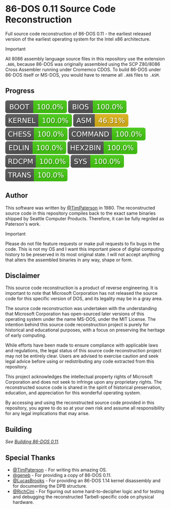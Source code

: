 # 86-DOS 0.11 Source Code Reconstruction
Full source code reconstruction of 86-DOS 0.11 - the earliest released version of the earliest operating system for the Intel x86 architecture.

> [!IMPORTANT]
> All 8086 assembly language source files in this repository use the extension `.A86`, because 86-DOS was originally assembled using the SCP Z80/8086 Cross Assembler running under Cromemco CDOS. To build 86-DOS under 86-DOS itself or MS-DOS, you would have to rename all `.A86` files to `.ASM`.

## Progress
<img src="./.progress/boot.svg"> <img src="./.progress/bios.svg"> <img src="./.progress/kernel.svg"> <img src="./.progress/asm.svg"> <img src="./.progress/chess.svg"> <img src="./.progress/command.svg"> <img src="./.progress/edlin.svg"> <img src="./.progress/hex2bin.svg"> <img src="./.progress/rdcpm.svg"> <img src="./.progress/sys.svg"> <img src="./.progress/trans.svg">

## Author
This software was written by [@TimPaterson](https://github.com/TimPaterson) in 1980. The reconstructed source code in this repository compiles back to the exact same binaries shipped by Seattle Computer Products. Therefore, it can be fully regrded as Paterson's work.

> [!IMPORTANT]
> Please do not file feature requests or make pull requests to fix bugs in the code. This is not my OS and I want this important piece of digital computing history to be preserved in its most original state. I will not accept anything that alters the assembled binaries in any way, shape or form.

## Disclaimer
This source code reconstruction is a product of reverse engineering. It is important to note that Microsoft Corporation has not released the source code for this specific version of DOS, and its legality may be in a gray area.

The source code reconstruction was undertaken with the understanding that Microsoft Corporation has open-sourced later versions of this operating system under the name MS-DOS, under the MIT License. The intention behind this source code reconstruction project is purely for historical and educational purposes, with a focus on preserving the heritage of early computing.

While efforts have been made to ensure compliance with applicable laws and regulations, the legal status of this source code reconstruction project may not be entirely clear. Users are advised to exercise caution and seek legal advice before using or redistributing any code extracted from this repository.

This project acknowledges the intellectual property rights of Microsoft Corporation and does not seek to infringe upon any proprietary rights. The reconstructed source code is shared in the spirit of historical preservation, education, and appreciation for this wonderful operating system.

By accessing and using the reconstructed source code provided in this repository, you agree to do so at your own risk and assume all responsibility for any legal implications that may arise.

## Building
*See [Building 86-DOS 0.11](./Building.md).*

## Special Thanks
* [@TimPaterson](https://github.com/TimPaterson) - For writing this amazing OS.
* [@geneb](https://github.com/geneb) - For providing a copy of 86-DOS 0.11.
* [@LucasBrooks](https://github.com/LucasBrooks) - For providing an 86-DOS 1.14 kernel disassembly and for documenting the DPB structure.
* [@RichCini](https://github.com/RichCini) - For figuring out some hard-to-decipher logic and for testing and debugging the reconstructed Tarbell-specific code on physical hardware.
